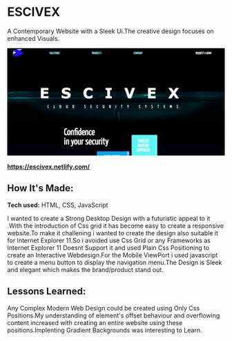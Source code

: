 # ESCIVEX
A Contemporary Website with a Sleek Ui.The creative design focuses on enhanced Visuals.

![Website Image](https://github.com/mohdsauood/Contemporary-Website-With-Sleek-Ui/blob/master/images/design.PNG)

**https://escivex.netlify.com/** 

## How It's Made:

**Tech used:** HTML, CSS, JavaScript

I wanted to create a Strong Desktop Design with a futuristic appeal to it .With the introduction of Css grid it has become easy to create a responsive website.To make it challening i wanted to create the design also suitable it for Internet Explorer 11.So i avoided use Css Grid or any Frameworks as Internet Explorer 11 Doesnt Support it and used Plain Css Positioning to create an Interactive Webdesign.For the Mobile ViewPort i used javascript to create a menu button to display the navigation menu.The Design is Sleek and elegant which makes the brand/product stand out.

## Lessons Learned:

Any Complex Modern Web Design could be created using Only Css Positions.My understanding of element's offset behaviour and overflowing content increased with creating an entire website using these positions.Implenting Gradient Backgrounds was interesting to Learn.

